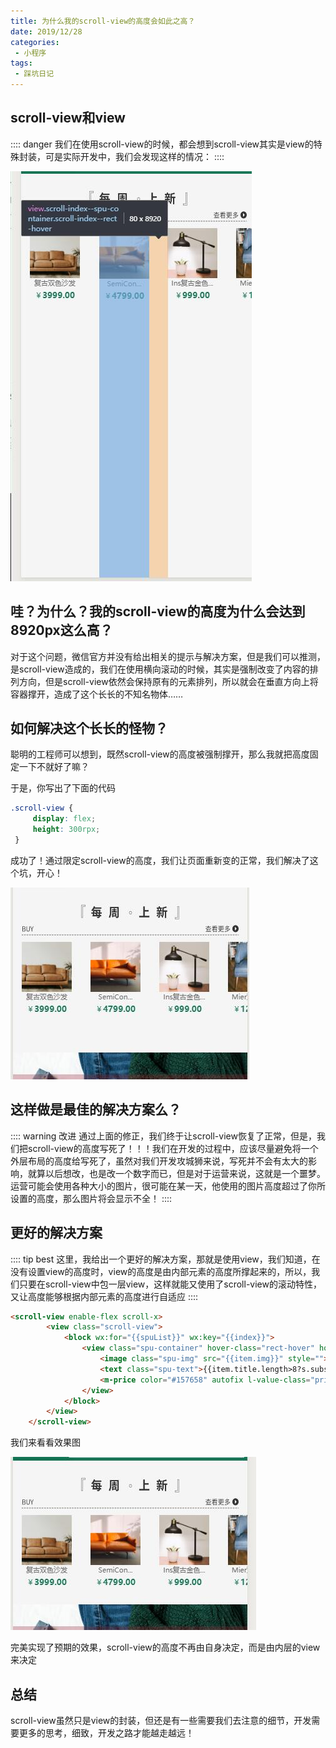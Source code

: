 ```yaml
--- 
title: 为什么我的scroll-view的高度会如此之高？
date: 2019/12/28
categories: 
 - 小程序
tags: 
 - 踩坑日记
---
```


## scroll-view和view
:::: danger
 我们在使用scroll-view的时候，都会想到scroll-view其实是view的特殊封装，可是实际开发中，我们会发现这样的情况：
::::
 
![Image text](/view-long.jpg)

## 哇？为什么？我的scroll-view的高度为什么会达到8920px这么高？

对于这个问题，微信官方并没有给出相关的提示与解决方案，但是我们可以推测，是scroll-view造成的，我们在使用横向滚动的时候，其实是强制改变了内容的排列方向，但是scroll-view依然会保持原有的元素排列，所以就会在垂直方向上将容器撑开，造成了这个长长的不知名物体……
    
## 如何解决这个长长的怪物？

聪明的工程师可以想到，既然scroll-view的高度被强制撑开，那么我就把高度固定一下不就好了嘛？

于是，你写出了下面的代码
```css
.scroll-view {
     display: flex;
     height: 300rpx;
 }
```
成功了！通过限定scroll-view的高度，我们让页面重新变的正常，我们解决了这个坑，开心！

![Image text](/scroll-view-fix.jpg)

## 这样做是最佳的解决方案么？<Badge text="better?" type="warn"/> <Badge text="改改改"/>
:::: warning 改进
通过上面的修正，我们终于让scroll-view恢复了正常，但是，我们把scroll-view的高度写死了！！！我们在开发的过程中，应该尽量避免将一个外层布局的高度给写死了，虽然对我们开发攻城狮来说，写死并不会有太大的影响，就算以后想改，也是改一个数字而已，但是对于运营来说，这就是一个噩梦。运营可能会使用各种大小的图片，很可能在某一天，他使用的图片高度超过了你所设置的高度，那么图片将会显示不全！
::::

## 更好的解决方案
:::: tip best
这里，我给出一个更好的解决方案，那就是使用view，我们知道，在没有设置view的高度时，view的高度是由内部元素的高度所撑起来的，所以，我们只要在scroll-view中包一层view，这样就能又使用了scroll-view的滚动特性，又让高度能够根据内部元素的高度进行自适应
::::
````html
<scroll-view enable-flex scroll-x>
        <view class="scroll-view">
            <block wx:for="{{spuList}}" wx:key="{{index}}">
                <view class="spu-container" hover-class="rect-hover" hover-start-time="300">
                    <image class="spu-img" src="{{item.img}}" style=""></image>
                    <text class="spu-text">{{item.title.length>8?s.substring(item.title,0,7)+'...' : item.title}}</text>
                    <m-price color="#157658" autofix l-value-class="price-value" l-unit-class="price-unit" value="{{item.price}}"></m-price>
                </view>
            </block>
        </view>
    </scroll-view>
````
我们来看看效果图

![Image text](/scroll-view-best.jpg)

完美实现了预期的效果，scroll-view的高度不再由自身决定，而是由内层的view来决定

## 总结
scroll-view虽然只是view的封装，但还是有一些需要我们去注意的细节，开发需要更多的思考，细致，开发之路才能越走越远！


